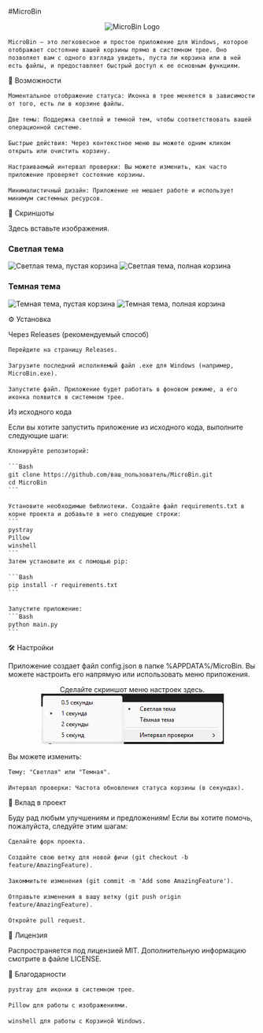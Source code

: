 #MicroBin

<p align="center">
<img src="assets/images/logo.png" alt="MicroBin Logo" width="150"/>
</p>

    MicroBin — это легковесное и простое приложение для Windows, которое отображает состояние вашей корзины прямо в системном трее. Оно позволяет вам с одного взгляда увидеть, пуста ли корзина или в ней есть файлы, и предоставляет быстрый доступ к ее основным функциям.

🌟 Возможности

    Моментальное отображение статуса: Иконка в трее меняется в зависимости от того, есть ли в корзине файлы.

    Две темы: Поддержка светлой и темной тем, чтобы соответствовать вашей операционной системе.

    Быстрые действия: Через контекстное меню вы можете одним кликом открыть или очистить корзину.

    Настраиваемый интервал проверки: Вы можете изменить, как часто приложение проверяет состояние корзины.

    Минималистичный дизайн: Приложение не мешает работе и использует минимум системных ресурсов.

📸 Скриншоты

Здесь вставьте изображения.

<p align="center">
<h3>Светлая тема</h3>
<img src="assets/images/light_theme_empty.png" alt="Светлая тема, пустая корзина" width="300"/>
<img src="assets/images/light_theme_full.png" alt="Светлая тема, полная корзина" width="300"/>

<h3>Темная тема</h3>
<img src="assets/images/dark_theme_empty.png" alt="Темная тема, пустая корзина" width="300"/>
<img src="assets/images/dark_theme_full.png" alt="Темная тема, полная корзина" width="300"/>
</p>

⚙️ Установка

Через Releases (рекомендуемый способ)

    Перейдите на страницу Releases.

    Загрузите последний исполняемый файл .exe для Windows (например, MicroBin.exe).

    Запустите файл. Приложение будет работать в фоновом режиме, а его иконка появится в системном трее.

Из исходного кода

Если вы хотите запустить приложение из исходного кода, выполните следующие шаги:

    Клонируйте репозиторий:

    ```Bash
    git clone https://github.com/ваш_пользователь/MicroBin.git
    cd MicroBin
    ```

    Установите необходимые библиотеки. Создайте файл requirements.txt в корне проекта и добавьте в него следующие строки:
    ```
    pystray
    Pillow
    winshell
    ```
    Затем установите их с помощью pip:

    ```Bash
    pip install -r requirements.txt
    ```

    Запустите приложение:
    ```Bash
    python main.py
    ```

🛠️ Настройки

Приложение создает файл config.json в папке %APPDATA%/MicroBin. Вы можете настроить его напрямую или использовать меню приложения.

<p align="center">
Сделайте скриншот меню настроек здесь.<br>
<img src="assets/images/settings_menu.png" alt="Меню настроек"/>
</p>

Вы можете изменить:

    Тему: "Светлая" или "Темная".

    Интервал проверки: Частота обновления статуса корзины (в секундах).

🤝 Вклад в проект

Буду рад любым улучшениям и предложениям! Если вы хотите помочь, пожалуйста, следуйте этим шагам:

    Сделайте форк проекта.

    Создайте свою ветку для новой фичи (git checkout -b feature/AmazingFeature).

    Закоммитьте изменения (git commit -m 'Add some AmazingFeature').

    Отправьте изменения в вашу ветку (git push origin feature/AmazingFeature).

    Откройте pull request.

📄 Лицензия

Распространяется под лицензией MIT. Дополнительную информацию смотрите в файле LICENSE.

🙏 Благодарности

    pystray для иконки в системном трее.

    Pillow для работы с изображениями.

    winshell для работы с Корзиной Windows.

